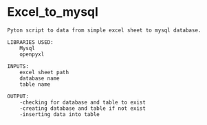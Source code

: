 # Excel_to_mysql
    Pyton script to data from simple excel sheet to mysql database.

    LIBRARIES USED:
        Mysql  
        openpyxl

    INPUTS:
        excel sheet path
        database name
        table name    
    
    OUTPUT:
        -checking for database and table to exist
        -creating database and table if not exist
        -inserting data into table